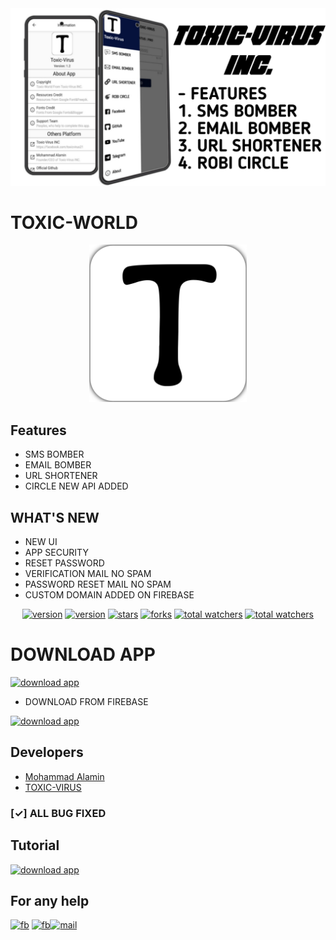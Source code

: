 <img src="assets/demo3.jpg" alt="logo">
</div>

# **TOXIC-WORLD**

<div align="center">
<img style="height: 50%;width: 50%;" src="assets/logo.png" alt="logo">
</div>


## Features

* SMS BOMBER
* EMAIL BOMBER
* URL SHORTENER
* CIRCLE NEW API ADDED

## WHAT'S NEW

- NEW UI
- APP SECURITY 
- RESET PASSWORD 
- VERIFICATION MAIL NO SPAM
- PASSWORD RESET MAIL NO SPAM
- CUSTOM DOMAIN ADDED ON FIREBASE

<div align="center">
<a href="https://www.github.com/ITZAKX21"><img src="https://img.shields.io/github/followers/itzakx21?logo=GITHUB&style=for-the-badge" alt="version" ></a>
<a href="https://github.com/ITZAKX21/TOXIC-WORLD/releases/tag/Letest"><img src="https://img.shields.io/badge/Version-V1.3-dark?style=for-the-badge" alt="version" ></a>
<a href="https://www.github.com/ITZAKX21/blood-box"><img src="https://img.shields.io/github/stars/itzakx21/TOXIC-WORLD?logo=GITHUB&style=for-the-badge" alt="stars" ></a>
<a href="https://github.com/ITZAKX21/blood-box/fork"><img src="https://img.shields.io/github/forks/itzakx21/TOXIC-WORLD?logo=GITHUB&style=for-the-badge" alt="forks" ></a>
<a href="https://www.github.com/ITZAKX21/blood-box"><img src="https://img.shields.io/github/watchers/itzakx21/TOXIC-WORLD?color=red&logo=github&style=for-the-badge" alt="total watchers" ></a>
<a href="https://github.com/ITZAKX21/blood-box/blob/main/LICENSE"><img src="https://img.shields.io/github/license/itzakx21/TOXIC-WORLD?logo=license&style=for-the-badge" alt="total watchers" ></a>
</div>

# DOWNLOAD APP 

<a href="https://github.com/ITZAKX21/TOXIC-WORLD/releases/tag/Letest"><img src="https://img.shields.io/badge/DOWNLOAD-V1.3-dark?style=for-the-badge" alt="download app" ></a>

- DOWNLOAD FROM FIREBASE

<a href="https://firebasestorage.googleapis.com/v0/b/twbomber008.appspot.com/o/app%2FLetest_V1_4.apk?alt=media&token=e81ebd57-32ec-486e-bde0-d46d4933f6cf"><img src="https://img.shields.io/static/v1?style=for-the-badge&message=V1.3&color=000000&logo=FIREBASE&logoColor=FFFFFF&label=DOWNLOAD%20NOW" alt="download app" ></a>



## Developers
  * <a href="https://www.facebook.com/AKXVAU">Mohammad Alamin</a>
  * <a href="https://www.facebook.com/toxicvirus21">TOXIC-VIRUS</a><br>

### [✓] ALL BUG FIXED

## Tutorial

<a href="https://youtu.be/AJ1DDKGQYiQ"><img src="https://img.shields.io/youtube/views/AJ1DDKGQYiQ?color=blue&label=WATCH&logo=youtube&logoColor=red&style=for-the-badge" alt="download app" ></a>

## For any help

<a href="https://www.facebook.com/toxicvirus21"><img src="https://img.shields.io/badge/Facebook-1877F2?style=for-the-badge&logo=facebook&logoColor=white" alt="fb" ></a>
<a href="https://t.me/dcbd04"><img src="https://img.shields.io/badge/Telegram-1877F2?style=for-the-badge&logo=telegram&logoColor=white" alt="fb" ></a><a href="mailto: dev.akxvau@gmail.com"><img src="https://img.shields.io/badge/Gmail-D14836?style=for-the-badge&logo=gmail&logoColor=white" alt="mail" ></a>

